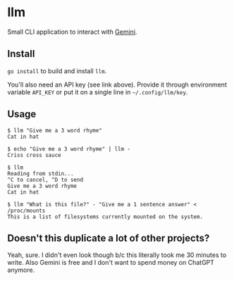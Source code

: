 # llm

Small CLI application to interact with [Gemini][0].

## Install

`go install` to build and install `llm`.

You'll also need an API key (see link above). Provide it through environment
variable `API_KEY` or put it on a single line in `~/.config/llm/key`.

## Usage

```shell
$ llm "Give me a 3 word rhyme"
Cat in hat

$ echo "Give me a 3 word rhyme" | llm -
Criss cross sauce

$ llm
Reading from stdin...
^C to cancel, ^D to send
Give me a 3 word rhyme
Cat in hat

$ llm "What is this file?" - "Give me a 1 sentence answer" < /proc/mounts
This is a list of filesystems currently mounted on the system.
```

[0]: https://ai.google.dev/

## Doesn't this duplicate a lot of other projects?

Yeah, sure. I didn't even look though b/c this literally took me 30 minutes
to write. Also Gemini is free and I don't want to spend money on ChatGPT
anymore.
